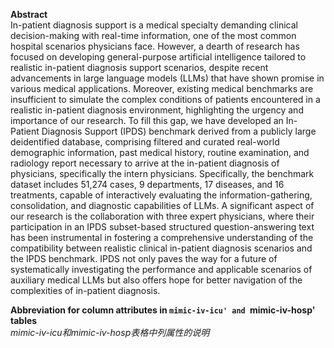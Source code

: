 **Abstract**
<br>
In-patient diagnosis support is a medical specialty demanding clinical decision-making with real-time information, one of the most common hospital scenarios physicians face. However, a dearth of research has focused on developing general-purpose artificial intelligence tailored to realistic in-patient diagnosis support scenarios, despite recent advancements in large language models (LLMs) that have shown promise in various medical applications. Moreover, existing medical benchmarks are insufficient to simulate the complex conditions of patients encountered in a realistic in-patient diagnosis environment, highlighting the urgency and importance of our research. 
To fill this gap, we have developed an In-Patient Diagnosis Support (IPDS) benchmark derived from a publicly large deidentified database, comprising filtered and curated real-world demographic information, past medical history, routine examination, and radiology report necessary to arrive at the in-patient diagnosis of physicians, specifically the intern physicians. Specifically, the benchmark dataset includes 51,274 cases, 9 departments, 17 diseases, and 16 treatments, capable of interactively evaluating the information-gathering, consolidation, and diagnostic capabilities of LLMs. 
A significant aspect of our research is the collaboration with three expert physicians, where their participation in an IPDS subset-based structured question-answering text has been instrumental in fostering a comprehensive understanding of the compatibility between realistic clinical in-patient diagnosis scenarios and the IPDS benchmark. IPDS not only paves the way for a future of systematically investigating the performance and applicable scenarios of auxiliary medical LLMs but also offers hope for better navigation of the complexities of in-patient diagnosis.

**Abbreviation for column attributes in `mimic-iv-icu' and `mimic-iv-hosp' tables**
<br>
*mimic-iv-icu和mimic-iv-hosp表格中列属性的说明*
